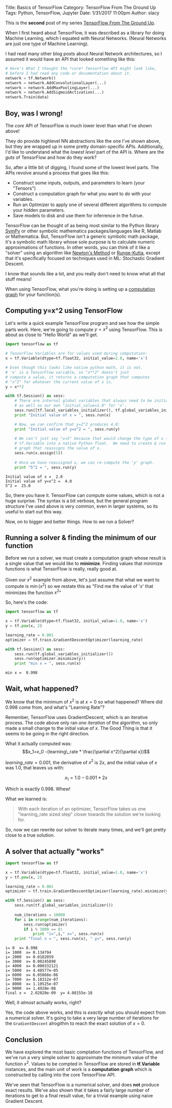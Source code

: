 Title: Basics of TensorFlow
Category: TensorFlow From The Ground Up
Tags: Python, TensorFlow, Jupyter
Date: 1/31/2017 11:00pm 
Author: slacy

This is the **second** post of my series [TensorFlow From The Ground Up]({category}tensorflow-from-the-ground-up).

When I first heard about TensorFlow, it was described as a library for doing Machine Learning, which I equated with Neural Networks.  (Neural Networks are just one type of Machine Learning).  

I had read many other blog posts about Neural Network architectures, so I assumed it would have an API that looked something like this:



```python
# Here's What I thought the *core* TensorFlow API might look like, 
# before I had read any code or documentation about it.
network = tf.Network() 
network = network.AddConvolutionalLayer(...)
network = network.AddMaxPoolingLayer(...)
network = network.AddSigmoidActivation(...)
network.Train(data)
```
## Boy, was I wrong!  

The *core* API of TensorFlow is much lower level than what I've shown above!

They do provide highlevel NN abstractions like the one I've shown above, but they are wrapped up in some pretty domain-specific APIs.  Additionally, I'd like to understand what the *lowest level* part of the API is.  Where are the *guts* of TensorFlow and how do they work? 

So, after a little bit of digging, I found some of the lowest level parts.  The APIs revolve around a process that goes like this: 

* Construct some inputs, outputs, and parameters to learn (your "Tensors") 
* Construct a computation graph for what you want to do with your variables. 
* Run an Optimizer to apply one of several different algorithms to compute your hidden parameters. 
* Save models to disk and use them for inferrence in the futrue. 

TensorFlow can be thought of as being most similar to the Python library [SymPy](http://www.sympy.org/en/index.html) or other 
symbolic mathematics packages/languages like R, Matlab or Mathematica.    But, TensorFlow isn't a generic symbolic math package, it's a symbolic math library whose sole purpose is to calculate numeric approximations of functions.  In other words, you can think of it like a "solver" using an algorithm like [Newton's Method](https://en.wikipedia.org/wiki/Newton%27s_method) or [Runge-Kutta](https://en.wikipedia.org/wiki/Runge%E2%80%93Kutta_methods), except that it's specifically focused on techniques used in ML: Stochastic Gradient Descent.  

I know that sounds like a lot, and you really don't need to know what all that stuff means!   

When using TensorFlow, what you're doing is setting up 
a [computation graph](https://www.tensorflow.org/get_started/basic_usage#the_computation_graph) for your function(s).  
## Computing y=x^2 using TensorFlow

Let's write a quick example TensorFlow program and see how the simple parts work.  Here, we're going to compute $y=x^2$ using TensorFlow.  This is about as close to "Hello World" as we'll get.


```python
import tensorflow as tf

# TensorFlow Variables are for values used during computation:
x = tf.Variable(dtype=tf.float32, initial_value=2.0, name='x') 

# Even though this looks like native python math, it is not. 
# 'x' is a TensorFlow variable, so "x**2" doesn't just 
# compute a value, it returns a computation graph that computes
# "x^2" for whatever the current value of x is.  
y = x**2

with tf.Session() as sess:
    # There are internal global variables that always need to be initialized, 
    # as well as our own "initial_value=1.0" for 'x'.  
    sess.run([tf.local_variables_initializer(), tf.global_variables_initializer()])
    print "Initial value of x = ", sess.run(x)

    # Now, we can confirm that y=2^2 produces 4.0: 
    print "Initial value of y=x^2 = ", sess.run(y)
    
    # We can't just say "x=5" because that would change the type of x from a 
    # tf.Variable into a native Python float.  We need to create & run a 
    # graph that reassigns the value of x.  
    sess.run(x.assign(5))
    
    # Once we have reassigned x, we can re-compute the 'y' graph. 
    print "5^2 = ", sess.run(y)
```

    Initial value of x =  2.0
    Initial value of y=x^2 =  4.0
    5^2 =  25.0

So, there you have it.  TensorFlow can compute some values, which is not a huge surprise.  The syntax is a bit verbose, but the general program structure I've used above is very common, even in larger systems, so its useful to start out this way. 

Now, on to bigger and better things.  How to we run a Solver?
## Running a solver & finding the minimum of our function

Before we run a solver, we must create a computation graph whose result is a single value that we would like to **minimize**.  Finding values that minimize functions is what TensorFlow is really, really good at. 

Given our $x^2$ example from above, let's just assume that what we want to compute is $\min(x^2)$ so we restate this as "Find me the value of '$x$' that minimizes the function $x^2$" 
 
So, here's the code:


```python
import tensorflow as tf

x = tf.Variable(dtype=tf.float32, initial_value=1.0, name='x')
y = tf.pow(x, 2)

learning_rate = 0.001 
optimizer = tf.train.GradientDescentOptimizer(learning_rate)

with tf.Session() as sess: 
    sess.run(tf.global_variables_initializer())
    sess.run(optimizer.minimize(y))
    print "min x = ", sess.run(x)
```

    min x =  0.998

## Wait, what happened?

We know that the minimum of $x^2$ is at $x=0$ so what happened?  Where did $0.998$ come from, and what's "Learning Rate"? 

Remember, TensorFlow uses GradientDescent, which is an iterative process.  The code above only ran *one iteration* of the algorithm, so only made a small change to the initial value of $x$.  The Good Thing is that it seems to be going in the right direction.  

What it actually computed was:
$$x_1=x_0 -(learning\_rate * \frac{\partial x^2}{\partial x})$$

$learning\_rate = 0.001$, 
the derivative of $x^2$ is $2x$, and 
the initial value of $x$ was $1.0$, that leaves us with:

$$x_1=1.0-0.001*2x$$

Which is exactly 0.998.  Whew!  

What we learned is: 

> With each iteration of an optimizer, TensorFlow takes us one "learning_rate sized step" closer towards 
> the solution we're looking for. 

So, now we can rewrite our solver to iterate many times, and we'll get pretty close to a true solution. 

## A solver that actually "works"


```python
import tensorflow as tf

x = tf.Variable(dtype=tf.float32, initial_value=1.0, name='x')
y = tf.pow(x, 2)

learning_rate = 0.001 
optimizer = tf.train.GradientDescentOptimizer(learning_rate).minimize(y)

with tf.Session() as sess: 
    sess.run(tf.global_variables_initializer())
    
    num_iterations = 10000
    for i in xrange(num_iterations):
        sess.run(optimizer)
        if i % 1000 == 0:
            print "i=",i," x=", sess.run(x)
    print "final x = ", sess.run(x), " y=", sess.run(y)
```

    i= 0  x= 0.998
    i= 1000  x= 0.134794
    i= 2000  x= 0.0182059
    i= 3000  x= 0.00245898
    i= 4000  x= 0.000332121
    i= 5000  x= 4.48577e-05
    i= 6000  x= 6.05868e-06
    i= 7000  x= 8.18312e-07
    i= 8000  x= 1.10525e-07
    i= 9000  x= 1.4928e-08
    final x =  2.02028e-09  y= 4.08155e-18

Well, it *almost* actually works, right? 

Yes, the code above works, and this is *exactly* what you should expect from a numerical solver.  It's going to take a very large number of iterations for the `GradientDescent` alrogithm to reach the exact solution of $x=0$. 
## Conclusion

We have explored the most basic comptation functions of TensorFlow, and we've run a very simple solver to approximate the minimum value of the function $x^2$.  Values to be compted in TensorFlow are stored in **tf.Variable** instances, and the main unit of work is a **computation graph** which is constructed by calling into the core TensorFlow API. 

We've seen that TensorFlow is a numerical solver, and does **not** produce exact results.  We've also shown that it takes a fairly large number of iterations to get to a final result value, for a trivial example using naive Gradient Descent. 
